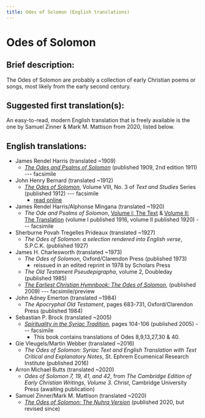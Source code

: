 ```yaml
---
title: Odes of Solomon (English translations)
---
```


# Odes of Solomon

## Brief description:

The Odes of Solomon are probably a collection of early Christian poems or songs, most likely from the early second century.

## Suggested first translation(s):

An easy-to-read, modern English translation that is freely available is the one by Samuel Zinner & Mark M. Mattison from 2020, listed below.

## English translations:

* James Rendel Harris (translated ~1909)
  * [*The Odes and Psalms of Solomon*](https://archive.org/details/odespsalmsofsolo00harruoft) (published 1909, 2nd edition 1911) --- facsimile
* John Henry Bernard (translated ~1912)
  * [*The Odes of Solomon*](http://files.xpian.info/odes_of_solomon_bernard.pdf), Volume VIII, No. 3 of *Text and Studies* Series (published 1912) --- facsimile
    * [read online](https://hdl.handle.net/2027/iau.31858011209321)
* James Rendel Harris/Alphonse Mingana (translated ~1920)
  * *The Ode and Psalms of Solomon*, [Volume I: The Text](https://archive.org/details/odespsalmsofsolo01harruoft) & [Volume II: The Translation](https://archive.org/details/odespsalmsofsolo02harruoft) (volume I published 1916, volume II published 1920) --- facsimile
* Sherburne Povah Tregelles Prideaux (translated ~1927)
  * *The Odes of Solomon: a selection rendered into English verse*,  S.P.C.K. (published 1927)
* James H. Charlesworth (translated ~1973)
  * *The Odes of Solomon*, Oxford/Clarendon Press (published 1973)
     * reissued in an edited reprint in 1978 by Scholars Press
  * *The Old Testament Pseudepigrapha*, volume 2, Doubleday (published 1985)
  * [*The Earliest Christian Hymnbook: The Odes of Solomon*](https://books.google.com/books?id=Lh9MAwAAQBAJ), (published 2009) --- facsimile/preview
* John Adney Emerton (translated ~1984)
  * *The Apocryphal Old Testament*, pages 683-731, Oxford/Clarendon Press (published 1984)
* Sebastian P. Brock (translated ~2005)
  * [*Spirituality in the Syriac Tradition*](https://archive.org/details/spiritualityinsy0000seba_t4l2), pages 104-106 (published 2005) --- facsimile
    * This book contains translations of Odes 8,9,13,27,30 & 40.
* Gie Vleugels/Martin Webber (translated ~2016)
  * *The Odes of Solomon: Syriac Text and English Translation with Text Critical and Explanatory Notes*, St. Ephrem Ecumenical Research Institute (published 2016)
* Arron Michael Butts (translated ~2020)
  * *Odes of Solomon 7, 19, 41, and 42*, from *The Cambridge Edition of Early Christian Writings, Volume 3.
Christ*, Cambridge University Press (awaiting publication)
* Samuel Zinner/Mark M. Mattison (translated ~2020)
  * [*The Odes of Solomon: The Nuhra Version*](http://www.nuhra.net) (published 2020, but revised since)
